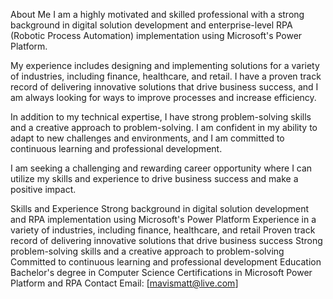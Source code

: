 About Me
I am a highly motivated and skilled professional with a strong background in digital solution development and enterprise-level RPA (Robotic Process Automation) implementation using Microsoft's Power Platform.

My experience includes designing and implementing solutions for a variety of industries, including finance, healthcare, and retail. I have a proven track record of delivering innovative solutions that drive business success, and I am always looking for ways to improve processes and increase efficiency.

In addition to my technical expertise, I have strong problem-solving skills and a creative approach to problem-solving. I am confident in my ability to adapt to new challenges and environments, and I am committed to continuous learning and professional development.

I am seeking a challenging and rewarding career opportunity where I can utilize my skills and experience to drive business success and make a positive impact.

Skills and Experience
Strong background in digital solution development and RPA implementation using Microsoft's Power Platform
Experience in a variety of industries, including finance, healthcare, and retail
Proven track record of delivering innovative solutions that drive business success
Strong problem-solving skills and a creative approach to problem-solving
Committed to continuous learning and professional development
Education
Bachelor's degree in Computer Science
Certifications in Microsoft Power Platform and RPA
Contact
Email: [mavismatt@live.com]
